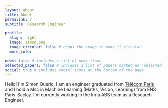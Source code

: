 ```yaml
---
layout: about
title: About
permalink: /
subtitle: Research Engineer

profile:
  align: right
  image: simon.png
  image_circular: false # crops the image to make it circular
  more_info:

news: false # includes a list of news items
selected_papers: false # includes a list of papers marked as "selected={true}"
social: true # includes social icons at the bottom of the page
---
```


Hello! I'm Simon Queric, I am an engineer graduated from <a href="https://www.telecom-paris.fr/">Télécom Paris</a> and I hold a Msc in Machine Learning (Maths, Vision, Learning) from ENS Paris-Saclay. I'm currently working in the Inria ABS team as a Research Engineer.
